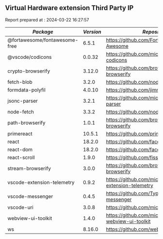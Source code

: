 ## Virtual Hardware extension Third Party IP

Report prepared at : 2024-03-22 16:27:57

| *Package* | *Version* | *Repository* | *License* |
|---|---|---|---|
|@fortawesome/fontawesome-free|6.5.1|https://github.com/FortAwesome/Font-Awesome|[MIT](https://github.com/FortAwesome/Font-Awesome/blob/6.x/LICENSE.txt)|
|@vscode/codicons|0.0.32|https://github.com/microsoft/vscode-codicons|[MIT](https://github.com/microsoft/vscode-codicons/blob/main/LICENSE-CODE)|
|crypto-browserify|3.12.0|https://github.com/browserify/crypto-browserify|[MIT](https://raw.githubusercontent.com/browserify/crypto-browserify/master/LICENSE)|
|fetch-blob|3.2.0|https://github.com/node-fetch/fetch-blob|[MIT](https://github.com/node-fetch/fetch-blob/blob/main/LICENSE)|
|formdata-polyfil|4.0.10|https://github.com/jimmywarting/FormData|[MIT](https://github.com/jimmywarting/FormData/blob/master/LICENSE)|
|jsonc-parser|3.2.1|https://github.com/microsoft/node-jsonc-parser|[MIT](https://github.com/microsoft/node-jsonc-parser/blob/main/LICENSE.md)|
|node-fetch|3.3.2|https://github.com/node-fetch/node-fetch|[MIT](https://github.com/node-fetch/node-fetch/blob/main/LICENSE.md)|
|path-browserify|1.0.1|https://github.com/browserify/path-browserify|[MIT](https://github.com/browserify/path-browserify/blob/master/LICENSE)|
|primereact|10.5.1|https://github.com/primefaces/primereact|[MIT](https://github.com/primefaces/primereact/blob/master/LICENSE.md)|
|react|18.2.0|https://github.com/facebook/react|[MIT](https://github.com/facebook/react/blob/main/LICENSE)|
|react-dom|18.2.0|https://github.com/facebook/react|[MIT](https://github.com/facebook/react/blob/main/LICENSE)|
|react-scroll|1.9.0|https://github.com/fisshy/react-scroll|[MIT](https://github.com/fisshy/react-scroll/blob/master/LICENSE)|
|stream-browserify|3.0.0|https://github.com/browserify/stream-browserify|[MIT](https://github.com/browserify/stream-browserify/blob/master/LICENSE)|
|vscode-extension-telemetry|0.9.2|https://github.com/microsoft/vscode-extension-telemetry|[MIT](https://github.com/microsoft/vscode-extension-telemetry/blob/main/LICENSE)|
|vscode-messenger|0.4.5|https://github.com/TypeFox/vscode-messenger|[MIT](https://github.com/TypeFox/vscode-messenger/blob/main/LICENSE)|
|vscode-uri|3.0.8|https://github.com/microsoft/vscode-uri|[MIT](https://github.com/microsoft/vscode-uri/blob/main/LICENSE.md)|
|webview-ui-toolkit|1.4.0|https://github.com/microsoft/vscode-webview-ui-toolkit|[MIT](https://github.com/microsoft/vscode-webview-ui-toolkit/blob/main/LICENSE)|
|ws|8.16.0|https://github.com/websockets/ws|[MIT](https://github.com/websockets/ws/blob/master/LICENSE)|
